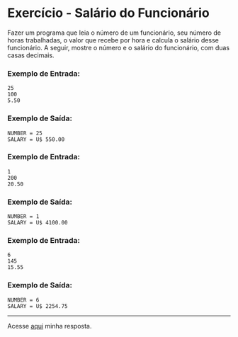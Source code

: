 # Exercício - Salário do Funcionário

Fazer um programa que leia o número de um funcionário, seu número de horas trabalhadas, o valor que recebe por hora e calcula o salário desse funcionário. A seguir, mostre o número e o salário do funcionário, com duas casas decimais.

### Exemplo de Entrada:

```
25
100
5.50
```

### Exemplo de Saída:

```
NUMBER = 25
SALARY = U$ 550.00
```

### Exemplo de Entrada:

```
1
200
20.50
```

### Exemplo de Saída:

```
NUMBER = 1
SALARY = U$ 4100.00
```

### Exemplo de Entrada:

```
6
145
15.55
```

### Exemplo de Saída:

```
NUMBER = 6
SALARY = U$ 2254.75
```

---

Acesse [aqui](https://github.com/JonathanBarr0s/Udemy-CSharp/blob/main/00.%20Recapitula%C3%A7%C3%A3o%20de%20L%C3%B3gica%20de%20Programa%C3%A7%C3%A3o/03.%20Sal%C3%A1rio%20do%20Funcion%C3%A1rio/SalarioDoFuncionario/SalarioDoFuncionario/Program.cs) minha resposta.
